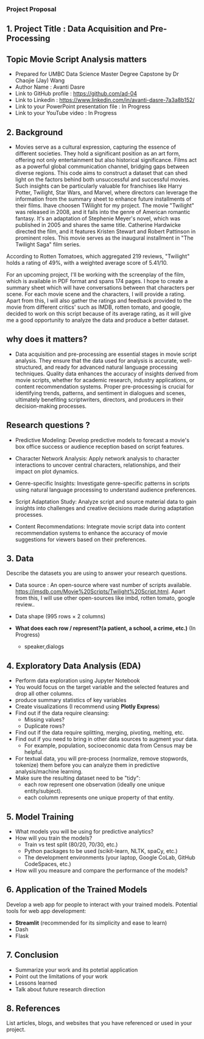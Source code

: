   ### Project Proposal

## 1. Project Title : Data Acquisition and Pre-Processing  
## Topic Movie Script Analysis matters


- Prepared for UMBC Data Science Master Degree Capstone by Dr Chaojie (Jay) Wang
- Author Name :  Avanti Dasre
- Link to GitHub profile : https://github.com/ad-04
- Link to Linkedin : https://www.linkedin.com/in/avanti-dasre-7a3a8b152/
- Link to your PowerPoint presentation file : In Progress
- Link to your YouTube video : In Progress


## 2. Background 

- Movies serve as a cultural expression, capturing the essence of different societies. They hold a significant position as an art form, offering not only entertainment but also historical significance. Films act as a powerful global communication channel, bridging gaps between diverse regions. This code aims to construct a dataset that can shed light on the factors behind both unsuccessful and successful movies. Such insights can be particularly valuable for franchises like Harry Potter, Twilight, Star Wars, and Marvel, where directors can leverage the information from the summary sheet to enhance future installments of their films. Ihave choosen TWilight for my project. The movie "Twilight" was released in 2008, and it falls into the genre of American romantic fantasy. It's an adaptation of Stephenie Meyer's novel, which was published in 2005 and shares the same title. Catherine Hardwicke directed the film, and it features Kristen Stewart and Robert Pattinson in prominent roles. This movie serves as the inaugural installment in "The Twilight Saga" film series.

According to Rotten Tomatoes, which aggregated 219 reviews, "Twilight" holds a rating of 49%, with a weighted average score of 5.41/10.

For an upcoming project, I'll be working with the screenplay of the film, which is available in PDF format and spans 174 pages.
I hope to create a summary sheet which will have conversations between that characters per scene. For each movie scene and the characters, I will provide a rating. Apart from this, I will also gather the ratings and feedback provided to the movie from different critics' such as IMDB, rotten tomato, and google, decided to work on this script because of its average rating, as it will give me a good opportunity to analyze the data and produce a better dataset.



## why does it matters?

- Data acquisition and pre-processing are essential stages in movie script analysis. They ensure that the data used for analysis is accurate, well-structured, and ready for advanced natural language processing techniques. Quality data enhances the accuracy of insights derived from movie scripts, whether for academic research, industry applications, or content recommendation systems. Proper pre-processing is crucial for identifying trends, patterns, and sentiment in dialogues and scenes, ultimately benefiting scriptwriters, directors, and producers in their decision-making processes.


##  Research questions ?

- Predictive Modeling: Develop predictive models to forecast a movie's box office success or audience reception based on script features.

- Character Network Analysis: Apply network analysis to character interactions to uncover central characters, relationships, and their impact on plot dynamics.

- Genre-specific Insights: Investigate genre-specific patterns in scripts using natural language processing to understand audience preferences.

- Script Adaptation Study: Analyze script and source material data to gain insights into challenges and creative decisions made during adaptation processes.

- Content Recommendations: Integrate movie script data into content recommendation systems to enhance the accuracy of movie suggestions for viewers based on their preferences.


## 3. Data 

Describe the datasets you are using to answer your research questions.

- Data source : An open-source where vast number of scripts available. https://imsdb.com/Movie%20Scripts/Twilight%20Script.html. Apart from this, I will  use other open-sources like imbd, rotten tomato, google review.. 

- Data shape (995 rows × 2 columns)
  
- **What does each row / represent?(a patient, a school, a crime, etc.)**   (In Progress)
  - speaker,dialogs 
  

## 4. Exploratory Data Analysis (EDA)

- Perform data exploration using Jupyter Notebook
- You would focus on the target variable and the selected features and drop all other columns.
- produce summary statistics of key variables
- Create visualizations (I recommend using **Plotly Express**)
- Find out if the data require cleansing:
  - Missing values?
  - Duplicate rows? 
- Find out if the data require splitting, merging, pivoting, melting, etc.
- Find out if you need to bring in other data sources to augment your data.
  - For example, population, socioeconomic data from Census may be helpful.
- For textual data, you will pre-process (normalize, remove stopwords, tokenize) them before you can analyze them in predictive analysis/machine learning.
- Make sure the resulting dataset need to be "tidy":
  - each row represent one observation (ideally one unique entity/subject).
  - each columm represents one unique property of that entity. 

## 5. Model Training 

- What models you will be using for predictive analytics?
- How will you train the models?
  - Train vs test split (80/20, 70/30, etc.)
  - Python packages to be used (scikit-learn, NLTK, spaCy, etc.)
  - The development environments (your laptop, Google CoLab, GitHub CodeSpaces, etc.)
- How will you measure and compare the performance of the models?

## 6. Application of the Trained Models

Develop a web app for people to interact with your trained models. Potential tools for web app development:

- **Streamlit** (recommended for its simplicity and ease to learn)
- Dash
- Flask

## 7. Conclusion

- Summarize your work and its potetial application
- Point out the limitations of your work
- Lessons learned 
- Talk about future research direction

## 8. References 

List articles, blogs, and websites that you have referenced or used in your project.
